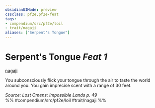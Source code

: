 ```yaml
---
obsidianUIMode: preview
cssclass: pf2e,pf2e-feat
tags:
- compendium/src/pf2e/loil
- trait/nagaji
aliases: ["Serpent's Tongue"]
---
```

# Serpent's Tongue  *Feat 1*  
[nagaji](nagaji-loil.md "Nagaji Ancestry & Heritage Trait")  


You subconsciously flick your tongue through the air to taste the world around you. You gain imprecise scent with a range of 30 feet.

*Source: Lost Omens: Impossible Lands p. 49*  
%% #compendium/src/pf2e/loil #trait/nagaji %%